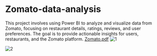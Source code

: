 # Zomato-data-analysis
This project involves using Power BI to analyze and visualize data from Zomato, focusing on restaurant details, ratings, reviews, and user preferences. The goal is to provide actionable insights for users, restaurants, and the Zomato platform.
[Zomato.pdf](https://github.com/user-attachments/files/19281994/Zomato.pdf)
![1](https://github.com/user-attachments/assets/ac9e20b1-c0bc-4da8-a473-9a074075310a)

![2](https://github.com/user-attachments/assets/b1011ed0-ceee-4cfd-a6ec-562e2f3b7789)
